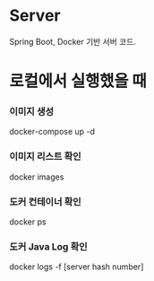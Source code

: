 # Server
Spring Boot, Docker 기반 서버 코드.

# 로컬에서 실행했을 때
### 이미지 생성
docker-compose up -d
### 이미지 리스트 확인
docker images
### 도커 컨테이너 확인
docker ps
### 도커 Java Log 확인
docker logs -f [server hash number]

